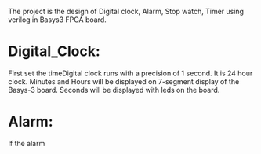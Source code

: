 The project is the design of Digital clock, Alarm, Stop watch, Timer using verilog in Basys3 FPGA board. 
# Digital_Clock:
First set the timeDigital clock runs with a precision of 1 second. It is 24 hour clock. Minutes and Hours will be displayed on 7-segment display of the Basys-3 board. Seconds will be displayed with leds on the board.
# Alarm:
If the alarm
